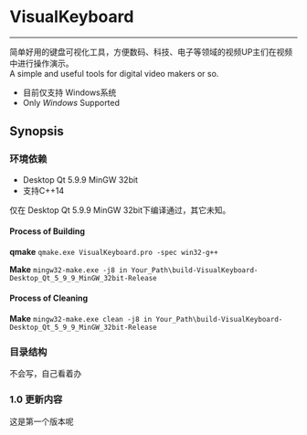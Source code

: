 # VisualKeyboard
-------------
简单好用的键盘可视化工具，方便数码、科技、电子等领域的视频UP主们在视频中进行操作演示。
<br>
A simple and useful tools for digital video makers or so.
- 目前仅支持 Windows系统
- Only $Windows$ Supported

## Synopsis

### 环境依赖
- Desktop Qt 5.9.9 MinGW 32bit
- 支持C++14

仅在 Desktop Qt 5.9.9 MinGW 32bit下编译通过，其它未知。

#### Process of Building
**qmake**
`qmake.exe VisualKeyboard.pro -spec win32-g++`


**Make**
`mingw32-make.exe -j8 in Your_Path\build-VisualKeyboard-Desktop_Qt_5_9_9_MinGW_32bit-Release`

#### Process of Cleaning
**Make**
`mingw32-make.exe clean -j8 in Your_Path\build-VisualKeyboard-Desktop_Qt_5_9_9_MinGW_32bit-Release`

### 目录结构
不会写，自己看着办

### 1.0 更新内容
这是第一个版本呢
